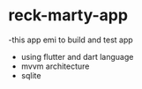 # reck-marty-app
 -this app emi to build and test app 
 - using flutter and dart language
 - mvvm architecture
 - sqlite
